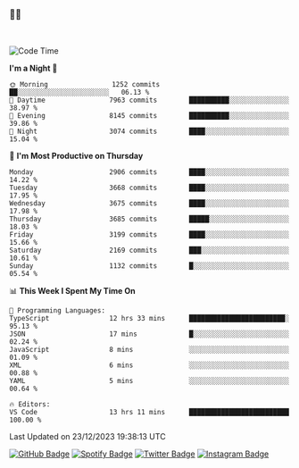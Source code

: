 ### 🤙🍺

<!-- <a href="https://github-readme-stats.vercel.app/api?username=hzak2xx&count_private=true&show_icons=true&theme=dracula">
  <img align="center" src="https://github-readme-stats.vercel.app/api?username=hzak2xx&count_private=true&show_icons=true&theme=dracula" />
</a>
</br> -->
</br>

<!--START_SECTION:waka-->
![Code Time](http://img.shields.io/badge/Code%20Time-2%2C961%20hrs%2037%20mins-blue)

**I'm a Night 🦉** 

```text
🌞 Morning                1252 commits        ██░░░░░░░░░░░░░░░░░░░░░░░   06.13 % 
🌆 Daytime                7963 commits        ██████████░░░░░░░░░░░░░░░   38.97 % 
🌃 Evening                8145 commits        ██████████░░░░░░░░░░░░░░░   39.86 % 
🌙 Night                  3074 commits        ████░░░░░░░░░░░░░░░░░░░░░   15.04 % 
```
📅 **I'm Most Productive on Thursday** 

```text
Monday                   2906 commits        ████░░░░░░░░░░░░░░░░░░░░░   14.22 % 
Tuesday                  3668 commits        ████░░░░░░░░░░░░░░░░░░░░░   17.95 % 
Wednesday                3675 commits        ████░░░░░░░░░░░░░░░░░░░░░   17.98 % 
Thursday                 3685 commits        █████░░░░░░░░░░░░░░░░░░░░   18.03 % 
Friday                   3199 commits        ████░░░░░░░░░░░░░░░░░░░░░   15.66 % 
Saturday                 2169 commits        ███░░░░░░░░░░░░░░░░░░░░░░   10.61 % 
Sunday                   1132 commits        █░░░░░░░░░░░░░░░░░░░░░░░░   05.54 % 
```


📊 **This Week I Spent My Time On** 

```text
💬 Programming Languages: 
TypeScript               12 hrs 33 mins      ████████████████████████░   95.13 % 
JSON                     17 mins             █░░░░░░░░░░░░░░░░░░░░░░░░   02.24 % 
JavaScript               8 mins              ░░░░░░░░░░░░░░░░░░░░░░░░░   01.09 % 
XML                      6 mins              ░░░░░░░░░░░░░░░░░░░░░░░░░   00.88 % 
YAML                     5 mins              ░░░░░░░░░░░░░░░░░░░░░░░░░   00.64 % 

🔥 Editors: 
VS Code                  13 hrs 11 mins      █████████████████████████   100.00 % 
```


 Last Updated on 23/12/2023 19:38:13 UTC
<!--END_SECTION:waka-->

[![GitHub Badge](https://img.shields.io/badge/GitHub-100000?style=for-the-badge&logo=github&logoColor=white)](https://github.com/hzak2xx)
[![Spotify Badge](https://img.shields.io/badge/Spotify-1ED760?&style=for-the-badge&logo=spotify&logoColor=white)](https://open.spotify.com/user/uf90s6sbbh75a1mt44clkhkvf)
[![Twitter Badge](https://img.shields.io/badge/Twitter-1DA1F2?style=for-the-badge&logo=twitter&logoColor=white)](https://twitter.com/hzak2xx)
[![Instagram Badge](https://img.shields.io/badge/Instagram-E4405F?style=for-the-badge&logo=instagram&logoColor=white)](https://www.instagram.com/hzak2xx/)
